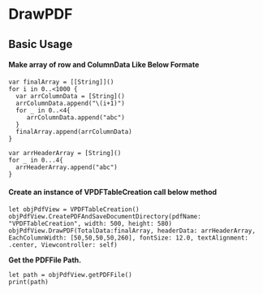 # DrawPDF

## Basic Usage ##

#### Make array of row and ColumnData Like Below Formate ####
```[[1,'abc',.....],[2,'abc',...],......]
var finalArray = [[String]]()
for i in 0..<1000 {
  var arrColumnData = [String]()
  arrColumnData.append("\(i+1)")
  for _ in 0..<4{
     arrColumnData.append("abc")
  }
  finalArray.append(arrColumnData)
}
        
var arrHeaderArray = [String]()
for _ in 0...4{
  arrHeaderArray.append("abc")
}
```
#### Create an instance of VPDFTableCreation call below method ####
```
let objPdfView = VPDFTableCreation()
objPdfView.CreatePDFAndSaveDocumentDirectory(pdfName: "VPDFTableCreation", width: 500, height: 580)
objPdfView.DrawPDF(TotalData:finalArray, headerData: arrHeaderArray, EachColumnWidth: [50,50,50,50,260], fontSize: 12.0, textAlignment: .center, Viewcontroller: self)
```
**Get the PDFFile Path.**
```
let path = objPdfView.getPDFFile() 
print(path)

```
